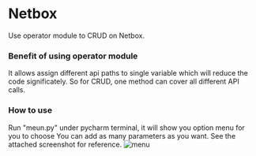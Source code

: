 # Netbox

Use operator module to CRUD on Netbox.

### Benefit of using operator module
It allows assign different api paths to single variable which will reduce the code significately.
So for CRUD, one method can cover all different API calls.


### How to use 
Run "meun.py" under pycharm terminal, it will show you option menu for you to choose
You can add as many parameters as you want.
See the attached screenshot for reference.
![menu](../master/menu.PNG)
